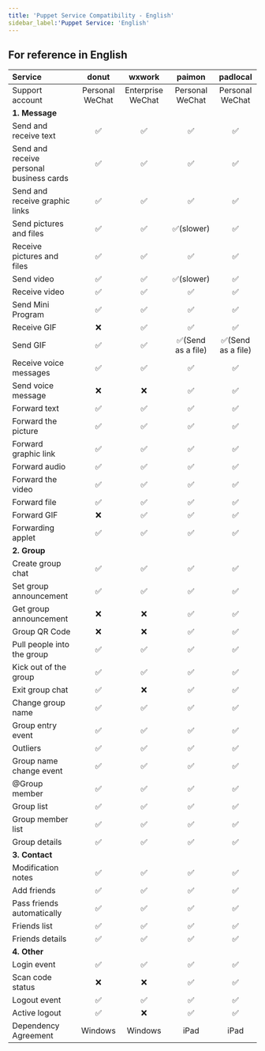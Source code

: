 ```yaml
---
title: 'Puppet Service Compatibility - English'
sidebar_label:'Puppet Service: 'English'
---
```


## For reference in English

Service|donut|wxwork|paimon|padlocal
:---|:---:|:---:|:---:|:---:
Support account|Personal WeChat|Enterprise WeChat|Personal WeChat|Personal WeChat
**1. Message**|
Send and receive text|✅|✅|✅|✅
Send and receive personal business cards|✅|✅|✅|✅
Send and receive graphic links|✅|✅|✅|✅
Send pictures and files|✅|✅|✅(slower)|✅
Receive pictures and files|✅|✅|✅|✅
Send video|✅|✅|✅(slower)|✅
Receive video|✅|✅|✅|✅
Send Mini Program|✅|✅|✅|✅
Receive GIF|❌|✅|✅|✅
Send GIF|✅|✅|✅(Send as a file)|✅(Send as a file)
Receive voice messages|✅|✅|✅|✅
Send voice message|❌|❌|✅|✅
Forward text|✅|✅|✅|✅
Forward the picture|✅|✅|✅|✅
Forward graphic link|✅|✅|✅|✅
Forward audio|✅|✅|✅|✅
Forward the video|✅|✅|✅|✅
Forward file|✅|✅|✅|✅
Forward GIF|❌|✅|✅|✅
Forwarding applet|✅|✅|✅|✅
**2. Group**|
Create group chat|✅|✅|✅|✅
Set group announcement|✅|✅|✅|✅
Get group announcement|❌|❌|✅|✅
Group QR Code|❌|❌|✅|✅
Pull people into the group|✅|✅|✅|✅
Kick out of the group|✅|✅|✅|✅
Exit group chat|✅|❌|✅|✅
Change group name|✅|✅|✅|✅
Group entry event|✅|✅|✅|✅
Outliers|✅|✅|✅|✅
Group name change event|✅|✅|✅|✅
@Group member |✅|✅|✅|✅
Group list|✅|✅|✅|✅
Group member list|✅|✅|✅|✅
Group details|✅|✅|✅|✅
**3. Contact**|
Modification notes|✅|✅|✅|✅
Add friends|✅|✅|✅|✅
Pass friends automatically|✅|✅|✅|✅
Friends list|✅|✅|✅|✅
Friends details|✅|✅|✅|✅
**4. Other**|
Login event|✅|✅|✅|✅
Scan code status|❌|❌|✅|✅
Logout event|✅|✅|✅|✅
Active logout|✅|❌|✅|✅
Dependency Agreement|Windows|Windows|iPad|iPad
